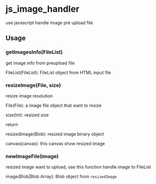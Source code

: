 # js_image_handler

use javascript handle image pre upload file

## Usage

### getImagesInfo(FileList)

get image info from preupload file

FileList(FileList): FileList object from HTML input file

### resizeImage(File, size)

resize image resolution

File(File): a image file object that want to resize

size(Int): resized size

return

resizedImage(Blob): resized image binary object

canvas(canvas): this canvas show resized image

### newImageFile(image)

resized image want to upload, use this function handle image to FileList

image(Blob|Blob Array): Blob object from `resizedImage`